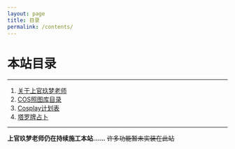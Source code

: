 ```yaml
---
layout: page
title: 目录
permalink: /contents/
---
```


# 本站目录

---

1. [关于上官玖梦老师](../about/)
2. [COS照图库目录](../gallery/)
3. [Cosplay计划表](../timetable/)
4. [塔罗牌占卜](../tarot/)

---

**上官玖梦老师仍在持续施工本站……**
~~许多功能暂未实装在此站~~
